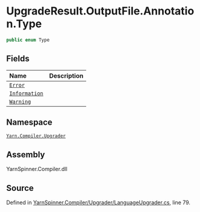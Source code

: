 # UpgradeResult.OutputFile.Annotation.Type

```csharp
public enum Type
```

## Fields

| Name | Description |
| :--- | :--- |
| [`Error`](upgraderesult.outputfile.annotation.type.error.md) |  |
| [`Information`](upgraderesult.outputfile.annotation.type.information.md) |  |
| [`Warning`](upgraderesult.outputfile.annotation.type.warning.md) |  |

## Namespace

[`Yarn.Compiler.Upgrader`](../)

## Assembly

YarnSpinner.Compiler.dll

## Source

Defined in [YarnSpinner.Compiler/Upgrader/LanguageUpgrader.cs](https://github.com/YarnSpinnerTool/YarnSpinner//blob/develop/YarnSpinner.Compiler/Upgrader/LanguageUpgrader.cs#L79), line 79.

